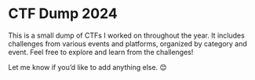 # CTF Dump 2024 

This is a small dump of CTFs I worked on throughout the year. It includes challenges from various events and platforms, organized by category and event.
Feel free to explore and learn from the challenges!

Let me know if you’d like to add anything else. 😊
